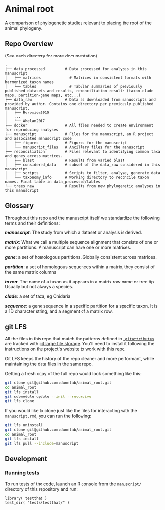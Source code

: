 # Animal root

A comparison of phylogenetic studies relevant to placing the root of the animal phylogeny.

## Repo Overview

(See each directory for more documentation)

```
.
├── data_processed         # Data processed for analyses in this manuscript
│   ├── matrices             # Matrices in consistent formats with harmonized taxon names
│   └── tables               # Tabular summaries of previously published datasets and results, reconciliation results (taxon-clade maps, partition-gene maps, etc...)
├── data_raw               # Data as downloaded from manuscripts and provided by author. Contains one directory per previously published manuscript.
│   ├── Borowiec2015
│   ...
│   └── Whelan2017
├── docker                 # All files needed to create environment for reproducing analyses
├── manuscript             # Files for the manuscript, an R project and associated manuscript code
│   ├── figures            # Figures for the manuscript
│   └── manuscript_files   # Ancillary files for the manuscript
├── reconciliation         # Files relevant to identifying common taxa and genes across matrices.
│   ├── blast              # Results from varied blast 
│   ├── considered_data    # subset of the data_raw considered in this manuscript
│   ├── scripts            # Scripts to filter, analyze, generate data
│   └── taxonomy_info      # Working directory to reconcile taxon names. Final table in data_processed/tables
└── trees_new              # Results from new phylogenetic analyses in this manuscript

```


## Glossary

Throughout this repo and the manuscript itself we standardize the following terms and their definitions:

**_manuscript_**: The study from which a dataset or analysis is derived.

**_matrix_**: What we call a multiple sequence alignment that consists of one or more partitions. A manuscript can have one or more matrices.

**_gene_**: a set of homologous partitions. Globally consistent across matrices.

**_partition_**: a set of homologous sequences within a matrix, they consist of the same matrix columns

**_taxon_**: The name of a taxon as it appears in a matrix row name or tree tip. Usually but not always a species.

**_clade_**: a set of taxa, eg Cnidaria

**_sequence_**: a gene sequence in a specific partition for a specific taxon. It is a 1D character string, and a segment 
of a matrix row.

## git LFS

All the files in this repo that match the patterns defined in [`.gitattributes`](.gitattributes) are tracked with [git large file storage](https://git-lfs.github.com/). You'll need to install it following the instructions on the project's website to work with this repo. 

Git LFS keeps the history of the repo cleaner and more performant, while maintaining the data files in the same repo.

Getting a fresh copy of the full repo would look something like this:

``` bash
git clone git@github.com:dunnlab/animal_root.git
cd animal_root
git lfs install
git submodule update --init --recursive
git lfs clone
```

If you would like to clone just like the files for interacting with the `manuscript.rmd`, you can run the following:

``` bash
git lfs uninstall
git clone git@github.com:dunnlab/animal_root.git
cd animal_root
git lfs install
git lfs pull --include=manuscript
```

## Development

### Running tests

To run tests of the code, launch an R console from the `manuscript/` directory of this
repository and run:

    library( testthat )
    test_dir( "tests/testthat/" )
